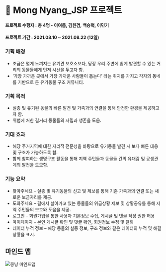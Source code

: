 # :tulip: Mong Nyang_JSP 프로젝트

#### 프로젝트 수행자 : 총 4명 - 이여름, 김원겸, 백승혁, 이민기
#### 프로젝트 기간 : 2021.08.10 ~ 2021.08.22 (12일) 

### 기획 배경
* 조금은 멀게 느껴지는 유기견 보호소보다, 당장 우리 주변에 쉽게 발견할 수 있는 거리의 동물들에게 먼저 시선을 두고자 함.
* ‘가장 가까운 곳에서 가장 가까운 사람들이 돕는다’ 라는 취지를 가지고 각자의 동네를 기반으로 둔 유기동물 구조 커뮤니티.

### 기획 목적
* 실종 및 유기된 동물의 빠른 발견 및 가족과의 연결을 통해 안전한 환경을 제공하고자 함.
* 위험에 처한 길거리 동물들의 자립과 생존을 도움.

### 기대 효과
* 해당 주거지역에 대한 지리적 전문성을 바탕으로 유기동물 발견 시 보다 빠른 대응 및 구조가 가능하도록 함.
* 함께 참여하는 생명구조 활동을 통해 지역 주민들과 동물들 간의 유대감 및 공생관계의 발전을 도모함.

### 기능 요약
* 찾아주세요 – 실종 및 유기동물의 신고 및 제보를 통해 기존 가족과의 연결 또는 새로운 보금자리를 제공.
* 도와주세요 – 길에서 살아가고 있는 동물들의 위급상황 제보 및 상황공유를 통해 지역 주민들의 보호와 도움을 제공.
* 로그인 – 회원가입을 통한 사용자 기본정보 수집, 게시글 및 댓글 작성 권한 허용
* 마이페이지 – 본인 게시글 확인 및 댓글 확인, 회원정보 수정 및 탈퇴
* 데이터 누적 정보 – 해당 동물의 실종 정보, 구조 정보와 같은 데이터의 누적 및 해결 상황을 표시. 

## 마인드 맵
![몽냥 마인드맵](https://user-images.githubusercontent.com/80736033/135708011-8b7ea054-7cb9-4c53-a99d-2b6bdf79666b.PNG)
